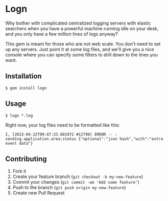 # Logn

Why bother with complicated centralized logging servers with elastic searchers
when you have a powerful machine running idle on your desk, and you only have
a few million lines of logs anyway?

This gem is meant for those who are not web scale. You don't need to set up
any servers. Just point it at some log files, and we'll give you a nice
console where you can specify some filters to drill down to the lines
you want.

## Installation

    $ gem install logn

## Usage

    $ logn *.log

Right now, your log files need to be formatted like this:

    I, [2013-04-22T09:47:33.081972 #12790] ERROR -- : sending.application.area:status {"optional":"json hash","with":"extra event data"}

## Contributing

1. Fork it
2. Create your feature branch (`git checkout -b my-new-feature`)
3. Commit your changes (`git commit -am 'Add some feature'`)
4. Push to the branch (`git push origin my-new-feature`)
5. Create new Pull Request
